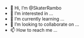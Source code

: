 - 👋 Hi, I’m @SkaterRambo
- 👀 I’m interested in ...
- 🌱 I’m currently learning ...
- 💞️ I’m looking to collaborate on ...
- 📫 How to reach me ...

<!---
SkaterRambo/SkaterRambo is a ✨ special ✨ repository because its `README.md` (this file) appears on your GitHub profile.
You can click the Preview link to take a look at your changes.
--->
